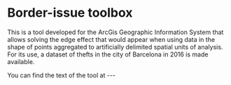 # Border-issue toolbox
This is a tool developed for the ArcGis Geographic Information System that allows solving the edge effect that would appear when using data in the shape of points aggregated to artificially delimited spatial units of analysis. For its use, a dataset of thefts in the city of Barcelona in 2016 is made available. 

You can find the text of the tool at ---
